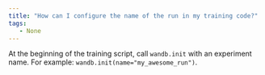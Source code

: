```yaml
---
title: "How can I configure the name of the run in my training code?"
tags:
   - None
---
```

At the beginning of the training script, call `wandb.init` with an experiment name. For example: `wandb.init(name="my_awesome_run")`.